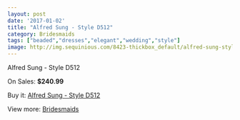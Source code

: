```yaml
---
layout: post
date: '2017-01-02'
title: "Alfred Sung - Style D512"
category: Bridesmaids
tags: ["beaded","dresses","elegant","wedding","style"]
image: http://img.sequinious.com/8423-thickbox_default/alfred-sung-style-d512.jpg
---
```

Alfred Sung - Style D512

On Sales: **$240.99**
<a href="https://www.sequinious.com/bridesmaids/3581-alfred-sung-style-d512.html"><amp-img layout="responsive" width="600" height="600" src="//img.sequinious.com/8423-thickbox_default/alfred-sung-style-d512.jpg" alt="Alfred Sung - Style D512 0" /></a>
<a href="https://www.sequinious.com/bridesmaids/3581-alfred-sung-style-d512.html"><amp-img layout="responsive" width="600" height="600" src="//img.sequinious.com/8424-thickbox_default/alfred-sung-style-d512.jpg" alt="Alfred Sung - Style D512 1" /></a>

Buy it: [Alfred Sung - Style D512](https://www.sequinious.com/bridesmaids/3581-alfred-sung-style-d512.html "Alfred Sung - Style D512")

View more: [Bridesmaids](https://www.sequinious.com/3-bridesmaids "Bridesmaids")